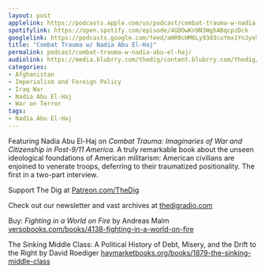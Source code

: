 ```yaml
---
layout: post
applelink: https://podcasts.apple.com/us/podcast/combat-trauma-w-nadia-abu-el-haj/id1043245989?i=1000601600677
spotifylink: https://open.spotify.com/episode/4GDOwKn9N3WgbABqcpzDck
googlelink: https://podcasts.google.com/feed/aHR0cHM6Ly93d3cuYmx1YnJyeS5jb20vZmVlZHMvdGhlZGlnLnhtbA/episode/aHR0cHM6Ly90aGVkaWcuYmx1YnJyeS5uZXQvP3A9MjM1Mg?sa=X&ved=0CAUQkfYCahcKEwi44f7r1b-AAxUAAAAAHQAAAAAQNg
title: "Combat Trauma w/ Nadia Abu El-Haj"
permalink: podcast/combat-trauma-w-nadia-abu-el-haj/
audiolink: https://media.blubrry.com/thedig/content.blubrry.com/thedig/The_Dig-EP_394-El-Haj.mp3
categories:
- Afghanistan
- Imperialism and Foreign Policy
- Iraq War
- Nadia Abu El-Haj
- War on Terror
tags:
- Nadia Abu El-Haj
---
```


Featuring Nadia Abu El-Haj on *Combat Trauma: Imaginaries of War and Citizenship in Post-9/11 America*. A truly remarkable book about the unseen ideological foundations of American militarism: American civilians are enjoined to venerate troops, deferring to their traumatized positionality. The first in a two-part interview.

Support The Dig at [Patreon.com/TheDig](http://Patreon.com/TheDig)

Check out our newsletter and vast archives at [thedigradio.com](http://thedigradio.com)

Buy: *Fighting in a World on Fire* by Andreas Malm [versobooks.com/books/4138-fighting-in-a-world-on-fire](http://versobooks.com/books/4138-fighting-in-a-world-on-fire)

The Sinking Middle Class: A Political History of Debt, Misery, and the Drift to the Right by David Roediger [haymarketbooks.org/books/1879-the-sinking-middle-class](http://haymarketbooks.org/books/1879-the-sinking-middle-class)

